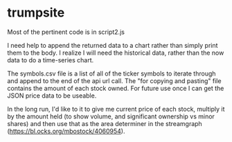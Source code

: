 # trumpsite
Most of the pertinent code is in script2.js

I need help to append the returned data to a chart rather than simply print them to the body. I realize I will need the historical data, rather than the now data to do a time-series chart.

The symbols.csv file is a list of all of the ticker symbols to iterate through and append to the end of the api url call. 
The "for copying and pasting" file contains the amount of each stock owned. For future use once I can get the JSON price data to be useable. 

In the long run, I'd like to it to give me current price of each stock, multiply it by the amount held (to show volume, and significant ownership vs minor shares) and then use that as the area determiner in the streamgraph (https://bl.ocks.org/mbostock/4060954).

